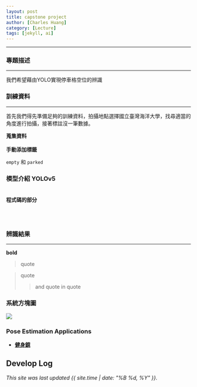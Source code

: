```yaml
---
layout: post
title: capstone project
author: [Charles Huang]
category: [Lecture]
tags: [jekyll, ai]
---
```




---




### 專題描述
---

我們希望藉由YOLO實現停車格空位的辨識<br>

### 訓練資料
---

首先我們得先準備足夠的訓練資料，拍攝地點選擇國立臺灣海洋大學，找尋適當的角度進行拍攝，接著標註沒一筆數據。

**蒐集資料**<br><br>
**手動添加標籤**

`empty` 和 ```parked ```

### 模型介紹 YOLOv5<br><br>

**程式碼的部分**


<br><br>

### 辨識結果
---



**bold**
<br>
>quote

>quote
>>and quote in quote


### 系統方塊圖

![](https://github.com/rkuo2000/AI-course/blob/gh-pages/images/Stock_LSTM.png?raw=true)


### Pose Estimation Applications
* **[健身鏡](https://johnsonfitnesslive.com/?action=mirror_pro_intro)**<br/>







## Develop Log


*This site was last updated {{ site.time | date: "%B %d, %Y" }}.*

